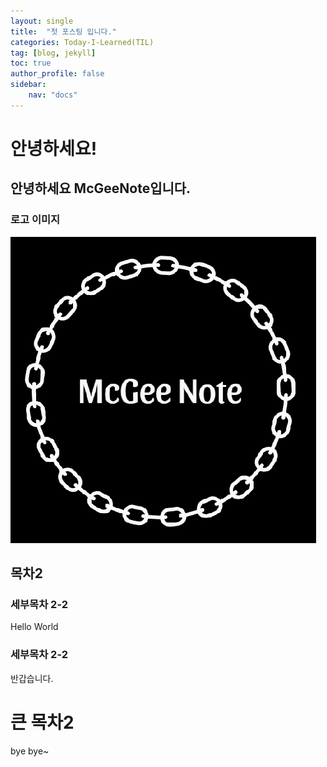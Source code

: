 ```yaml
---
layout: single
title:  "첫 포스팅 입니다."
categories: Today-I-Learned(TIL)
tag: [blog, jekyll]
toc: true
author_profile: false
sidebar:
	nav: "docs"
---
```


# 안녕하세요!

## 안녕하세요 McGeeNote입니다.

### 로고 이미지
<img src="/images/2023-03-17-first/Logo.png">

## 목차2
### 세부목차 2-2

Hello World

### 세부목차 2-2

반갑습니다.

# 큰 목차2

bye bye~